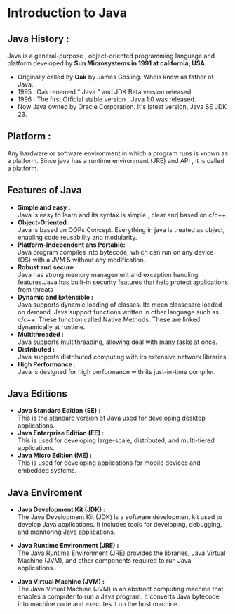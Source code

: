 # Introduction to Java

## Java History :
Java is a general-purpose , object-oriented programming language and platform developed by **Sun Microsystems in 1991 at california, USA.**
- Originally called by **Oak** by James Gosling. Whois  know as father of Java.
- 1995 : Oak renamed " Java " and JDK Beta version released.
- 1996 : The first Official stable version , Java 1.0 was released. 
- Now Java owned by Oracle Corporation. It's latest version, Java SE JDK 23.

## Platform :
Any hardware or software environment in which a program runs is known as a platform. Since java has a runtime environment (JRE) and API , it is called a platform.

## Features of Java
- **Simple and easy :** 
<br>Java is easy to learn and its syntax is simple , clear and based on c/c++.
- **Object-Oriented :** 
<br>Java is based on OOPs Concept. Everything in java is treated as object, enabling code reusability and modularity.
- **Platform-Independent ans Portable:** 
<br>Java program compiles into bytecode, which can run on any device (OS) with a JVM  &  without any modification.
- **Robust and secure :** 
<br>Java has strong memory management and exception handling features.Java has built-in security features that help protect applications from threats
- **Dynamic and Extensible :** 
<br>Java supports dynamic loading of classes. Its mean classesare loaded on demand. Java support  functions written in other language such as c/c++. These function called Native Methods. These are linked dynamically at runtime.
- **Multithreaded :** 
<br>Java supports multithreading, allowing deal with many tasks at once.
- **Distributed :** 
<br>Java supports distributed computing with its extensive network libraries.
- **High Performance :** 
<br>Java is designed for high performance with its just-in-time compiler.

## Java Editions
- **Java Standard Edition (SE) :** 
<br>This is the standard version of Java used for developing desktop applications.
- **Java Enterprise Edition (EE) :**
<br>This is used for developing large-scale, distributed, and multi-tiered applications.
- **Java Micro Edition (ME) :**
 <br>This is used for developing applications for mobile devices and embedded systems.

## Java Enviroment
- **Java Development Kit (JDK) :**
<br>The Java Development Kit (JDK) is a software development kit used to develop Java applications. It includes tools for developing, debugging, and monitoring Java applications.

- **Java Runtime Environment (JRE) :**
<br>The Java Runtime Environment (JRE) provides the libraries, Java Virtual Machine (JVM), and other components required to run Java applications.

- **Java Virtual Machine (JVM) :**
<br>The Java Virtual Machine (JVM) is an abstract computing machine that enables a computer to run a Java program. It converts Java bytecode into machine code and executes it on the host machine.
